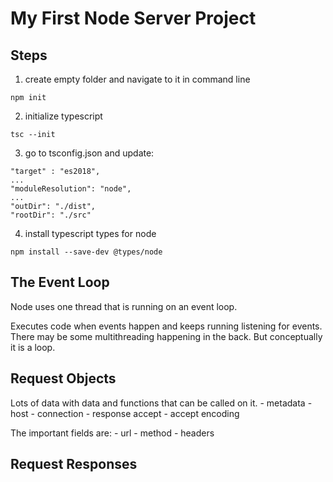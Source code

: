 # My First Node Server Project

## Steps

1. create empty folder and navigate to it in command line
```
npm init
```
2. initialize typescript
```
tsc --init
```
3. go to tsconfig.json  and update:
```
"target" : "es2018",
...
"moduleResolution": "node",
...
"outDir": "./dist",
"rootDir": "./src"
```
4. install typescript types for node
```
npm install --save-dev @types/node
```

## The Event Loop

Node uses one thread that is running on an event loop. 

Executes code when events happen and keeps running listening for events. There may be some multithreading happening in the back. But conceptually it is a loop.

## Request Objects

Lots of data with data and functions that can be called on it.
    - metadata
        - host
        - connection
        - response accept
        - accept encoding
    
The important fields are:
    - url
    - method
    - headers

## Request Responses



